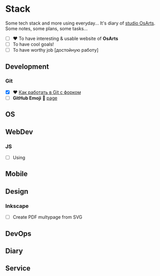 # Stack

Some tech stack and more using everyday... It's diary of [studio OsArts](https://www.osarts.ru). Some notes, some plans, some tasks...

- [ ] :heart: To have interesting & usable website of **OsArts**
- [ ] To have cool goals!
- [ ] To have worthy job [достойную работу]

## Development

### Git

- [x] :heart: [Как работать в Git с форком](https://github.com/OsArts/stack/issues/29#howto)
- [ ] **GitHub Emoji** :link: [page](https://github.com/OsArts/stack/webdev/github_emoji_lib.md)

## OS

## WebDev

### JS

- [ ] Using

## Mobile

## Design

### Inkscape

- [ ] Create PDF multypage from SVG

## DevOps

## Diary

## Service
